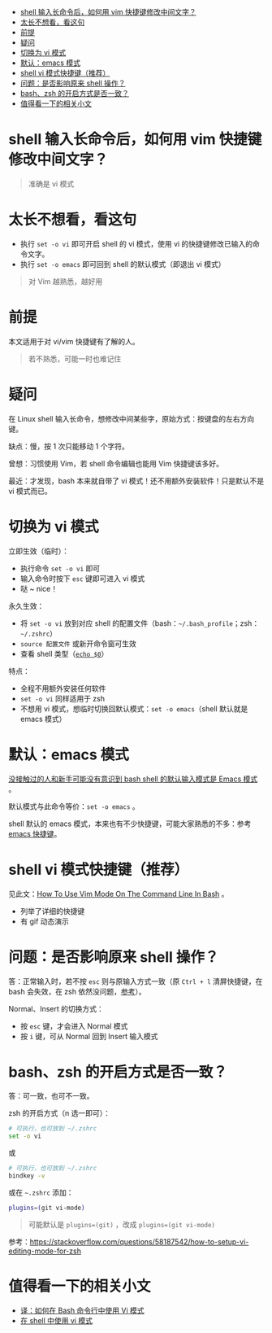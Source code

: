 <!-- START doctoc generated TOC please keep comment here to allow auto update -->
<!-- DON'T EDIT THIS SECTION, INSTEAD RE-RUN doctoc TO UPDATE -->

- [shell 输入长命令后，如何用 vim 快捷键修改中间文字？](#shell-%E8%BE%93%E5%85%A5%E9%95%BF%E5%91%BD%E4%BB%A4%E5%90%8E%E5%A6%82%E4%BD%95%E7%94%A8-vim-%E5%BF%AB%E6%8D%B7%E9%94%AE%E4%BF%AE%E6%94%B9%E4%B8%AD%E9%97%B4%E6%96%87%E5%AD%97)
- [太长不想看，看这句](#%E5%A4%AA%E9%95%BF%E4%B8%8D%E6%83%B3%E7%9C%8B%E7%9C%8B%E8%BF%99%E5%8F%A5)
- [前提](#%E5%89%8D%E6%8F%90)
- [疑问](#%E7%96%91%E9%97%AE)
- [切换为 vi 模式](#%E5%88%87%E6%8D%A2%E4%B8%BA-vi-%E6%A8%A1%E5%BC%8F)
- [默认：emacs 模式](#%E9%BB%98%E8%AE%A4emacs-%E6%A8%A1%E5%BC%8F)
- [shell vi 模式快捷键（推荐）](#shell-vi-%E6%A8%A1%E5%BC%8F%E5%BF%AB%E6%8D%B7%E9%94%AE%E6%8E%A8%E8%8D%90)
- [问题：是否影响原来 shell 操作？](#%E9%97%AE%E9%A2%98%E6%98%AF%E5%90%A6%E5%BD%B1%E5%93%8D%E5%8E%9F%E6%9D%A5-shell-%E6%93%8D%E4%BD%9C)
- [bash、zsh 的开启方式是否一致？](#bashzsh-%E7%9A%84%E5%BC%80%E5%90%AF%E6%96%B9%E5%BC%8F%E6%98%AF%E5%90%A6%E4%B8%80%E8%87%B4)
- [值得看一下的相关小文](#%E5%80%BC%E5%BE%97%E7%9C%8B%E4%B8%80%E4%B8%8B%E7%9A%84%E7%9B%B8%E5%85%B3%E5%B0%8F%E6%96%87)

<!-- END doctoc generated TOC please keep comment here to allow auto update -->

# shell 输入长命令后，如何用 vim 快捷键修改中间文字？

> 准确是 vi 模式



# 太长不想看，看这句
- 执行 `set -o vi` 即可开启 shell 的 vi 模式，使用 vi 的快捷键修改已输入的命令文字。
- 执行 `set -o emacs` 即可回到 shell 的默认模式（即退出 vi 模式）

> 对 Vim 越熟悉，越好用



# 前提
本文适用于对 vi/vim 快捷键有了解的人。

> 若不熟悉，可能一时也难记住



# 疑问
在 Linux shell 输入长命令，想修改中间某些字，原始方式：按键盘的左右方向键。

缺点：慢，按 1 次只能移动 1 个字符。

曾想：习惯使用 Vim，若 shell 命令编辑也能用 Vim 快捷键该多好。

最近：才发现，bash 本来就自带了 vi 模式！还不用额外安装软件！只是默认不是 vi 模式而已。



# 切换为 vi 模式
立即生效（临时）：

- 执行命令 `set -o vi` 即可
- 输入命令时按下 `esc` 键即可进入 vi 模式
- 哒 ~ nice！


永久生效：

- 将 `set -o vi` 放到对应 shell 的配置文件（bash：`~/.bash_profile`；zsh：`~/.zshrc`）
- `source 配置文件` 或新开命令窗可生效
- 查看 shell 类型（[`echo $0`](https://askubuntu.com/a/590902/1042664)）


特点：
- 全程不用额外安装任何软件
- `set -o vi` 同样适用于 zsh
- 不想用 vi 模式，想临时切换回默认模式：`set -o emacs`（shell 默认就是 emacs 模式）



# 默认：emacs 模式
[没接触过的人和新手可能没有意识到 bash shell 的默认输入模式是 Emacs 模式](https://linux.cn/article-8372-1.html) 。

默认模式与此命令等价：`set -o emacs` 。

shell 默认的 emacs 模式，本来也有不少快捷键，可能大家熟悉的不多：参考 [emacs 快捷键](https://www.smartfile.com/blog/bash-shortcuts-for-the-command-line-emacs/)。



# shell vi 模式快捷键（推荐）
见此文：[How To Use Vim Mode On The Command Line In Bash](https://dev.to/brandonwallace/how-to-use-vim-mode-on-the-command-line-in-bash-fnn) 。

- 列举了详细的快捷键
- 有 gif 动态演示



# 问题：是否影响原来 shell 操作？
答：正常输入时，若不按 `esc` 则与原输入方式一致（原 `Ctrl + l` 清屏快捷键，在 bash 会失效，在 zsh 依然没问题，[参考](https://unix.stackexchange.com/questions/104094/is-there-any-way-to-enable-ctrll-to-clear-screen-when-set-o-vi-is-set)）。

Normal、Insert 的切换方式：

- 按 `esc` 键，才会进入 Normal 模式
- 按 `i` 键，可从 Normal 回到 Insert 输入模式



# bash、zsh 的开启方式是否一致？
答：可一致，也可不一致。

zsh 的开启方式（n 选一即可）：

```sh
# 可执行，也可放到 ~/.zshrc
set -o vi
```

或

```sh
# 可执行，也可放到 ~/.zshrc
bindkey -v
```

或在 `~.zshrc` 添加：

```sh
plugins=(git vi-mode)
```

> 可能默认是 `plugins=(git)` ，改成 `plugins=(git vi-mode)`

参考：https://stackoverflow.com/questions/58187542/how-to-setup-vi-editing-mode-for-zsh



# 值得看一下的相关小文
- [译：如何在 Bash 命令行中使用 Vi 模式](https://github.com/vikyd/note/blob/master/bash_vi_mode.md)
- [在 shell 中使用 vi 模式](https://linux.cn/article-8372-1.html)


